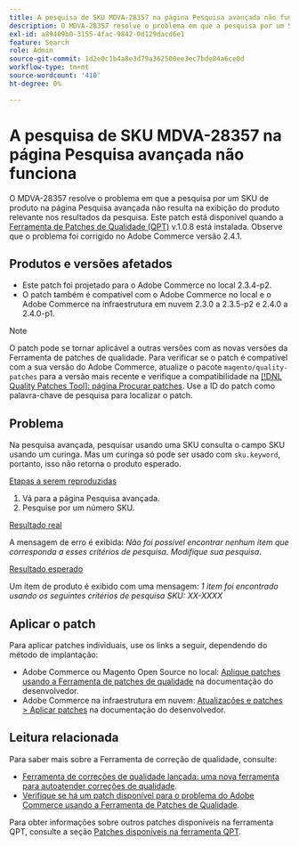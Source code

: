 ```yaml
---
title: A pesquisa de SKU MDVA-28357 na página Pesquisa avançada não funciona
description: O MDVA-28357 resolve o problema em que a pesquisa por um SKU de produto na página Pesquisa avançada não resulta na exibição do produto relevante nos resultados da pesquisa. Este patch está disponível quando a [Ferramenta de correções de qualidade (QPT)](/help/announcements/adobe-commerce-announcements/magento-quality-patches-released-new-tool-to-self-serve-quality-patches.md) v.1.0.8 está instalada. Observe que o problema foi corrigido no Adobe Commerce versão 2.4.1.
exl-id: a89409b0-3155-4fac-9842-0d129dacd6e1
feature: Search
role: Admin
source-git-commit: 1d2e0c1b4a8e3d79a362500ee3ec7bde84a6ce0d
workflow-type: tm+mt
source-wordcount: '410'
ht-degree: 0%

---
```


# A pesquisa de SKU MDVA-28357 na página Pesquisa avançada não funciona

O MDVA-28357 resolve o problema em que a pesquisa por um SKU de produto na página Pesquisa avançada não resulta na exibição do produto relevante nos resultados da pesquisa. Este patch está disponível quando a [Ferramenta de Patches de Qualidade (QPT)](/help/announcements/adobe-commerce-announcements/magento-quality-patches-released-new-tool-to-self-serve-quality-patches.md) v.1.0.8 está instalada. Observe que o problema foi corrigido no Adobe Commerce versão 2.4.1.

## Produtos e versões afetados

* Este patch foi projetado para o Adobe Commerce no local 2.3.4-p2.
* O patch também é compatível com o Adobe Commerce no local e o Adobe Commerce na infraestrutura em nuvem 2.3.0 a 2.3.5-p2 e 2.4.0 a 2.4.0-p1.

>[!NOTE]
>
>O patch pode se tornar aplicável a outras versões com as novas versões da Ferramenta de patches de qualidade. Para verificar se o patch é compatível com a sua versão do Adobe Commerce, atualize o pacote `magento/quality-patches` para a versão mais recente e verifique a compatibilidade na [[!DNL Quality Patches Tool]: página Procurar patches](https://devdocs.magento.com/quality-patches/tool.html#patch-grid). Use a ID do patch como palavra-chave de pesquisa para localizar o patch.

## Problema

Na pesquisa avançada, pesquisar usando uma SKU consulta o campo SKU usando um curinga. Mas um curinga só pode ser usado com `sku.keyword`, portanto, isso não retorna o produto esperado.

<u>Etapas a serem reproduzidas</u>

1. Vá para a página Pesquisa avançada.
1. Pesquise por um número SKU.

<u>Resultado real</u>

A mensagem de erro é exibida: *Não foi possível encontrar nenhum item que corresponda a esses critérios de pesquisa. Modifique sua pesquisa*.

<u>Resultado esperado</u>

Um item de produto é exibido com uma mensagem: *1 item foi encontrado usando os seguintes critérios de pesquisa* *SKU: XX-XXXX*

## Aplicar o patch

Para aplicar patches individuais, use os links a seguir, dependendo do método de implantação:

* Adobe Commerce ou Magento Open Source no local: [Aplique patches usando a Ferramenta de patches de qualidade](https://devdocs.magento.com/guides/v2.4/comp-mgr/patching/mqp.html) na documentação do desenvolvedor.
* Adobe Commerce na infraestrutura em nuvem: [Atualizações e patches > Aplicar patches](https://devdocs.magento.com/cloud/project/project-patch.html) na documentação do desenvolvedor.

## Leitura relacionada

Para saber mais sobre a Ferramenta de correção de qualidade, consulte:

* [Ferramenta de correções de qualidade lançada: uma nova ferramenta para autoatender correções de qualidade](/help/announcements/adobe-commerce-announcements/magento-quality-patches-released-new-tool-to-self-serve-quality-patches.md).
* [Verifique se há um patch disponível para o problema do Adobe Commerce usando a Ferramenta de Patches de Qualidade](/help/support-tools/patches-available-in-qpt-tool/check-patch-for-magento-issue-with-magento-quality-patches.md).

Para obter informações sobre outros patches disponíveis na ferramenta QPT, consulte a seção [Patches disponíveis na ferramenta QPT](https://support.magento.com/hc/en-us/sections/360010506631-Patches-available-in-QPT-tool-).
